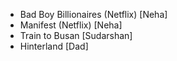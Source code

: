 - Bad Boy Billionaires (Netflix) [Neha]
- Manifest (Netflix) [Neha]
- Train to Busan [Sudarshan]
- Hinterland [Dad]
